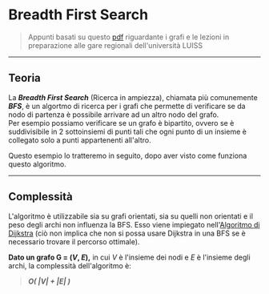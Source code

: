 # Breadth First Search 
>Appunti basati su questo [pdf](https://moodle2.units.it/pluginfile.php/438805/mod_resource/content/1/Lecture_16_handout.pdf) riguardante i grafi e le lezioni in preparazione alle gare regionali dell'università LUISS

****

## Teoria
La ***Breadth First Search*** (Ricerca in ampiezza), chiamata più comunemente ***BFS***, è un algortmo di ricerca per i grafi che permette di verificare se da nodo di partenza è possibile arrivare ad un altro nodo del grafo.  
Per esempio possiamo verificare se un grafo è bipartito, ovvero se è suddivisibile in 2 sottoinsiemi di punti tali che ogni punto di un insieme è collegato solo a punti appartenenti all'altro.

Questo esempio lo tratteremo in seguito, dopo aver visto come funziona questo algoritmo.



***

## Complessità
L'algoritmo è utilizzabile sia su grafi orientati, sia su quelli non orientati e il peso degli archi non influenza la BFS. Esso viene impiegato nell'[Algoritmo di Dijkstra](https://github.com/LikegoldTOMMY/Introduzione-alla-programmazione-competitiva/blob/main/13.%20Dijkstra/Dijkstra.md) (ciò non implica che non si possa usare Dijkstra in una BFS se è necessario trovare il percorso ottimale).

**Dato un grafo G = (*V*, *E*),** in cui *V* è l'insieme dei nodi e *E* è l'insieme degli archi, la complessità dell'algoritmo è:
> ***O( |V| + |E| )***